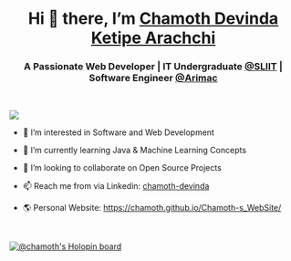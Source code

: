 <h1 align="center">Hi 👋 there, I’m <a href="https://github.com/Chamoth">Chamoth Devinda Ketipe Arachchi</a> </h1>
<h3 align="center">A Passionate Web Developer | IT Undergraduate <a href="https://www.sliit.lk/">@SLIIT</a> | Software Engineer <a href="https://arimaclanka.com/">@Arimac</a></h3><br>

![](https://komarev.com/ghpvc/?username=Chamoth&color=blue&style=plastic)


- 👀 I’m interested in Software and Web Development

- 🌱 I’m currently learning Java & Machine Learning Concepts

- 💞️ I’m looking to collaborate on Open Source Projects

- 📫 Reach me from via Linkedin: [chamoth-devinda](https://www.linkedin.com/in/chamoth-devinda/)

- 🌎 Personal Website: https://chamoth.github.io/Chamoth-s_WebSite/ 
<br>

[![@chamoth's Holopin board](https://holopin.me/chamoth)](https://holopin.io/@chamoth)

<!---
Chamoth/Chamoth is a ✨ special ✨ repository because its `README.md` (this file) appears on your GitHub profile.
You can click the Preview link to take a look at your changes.
--->
